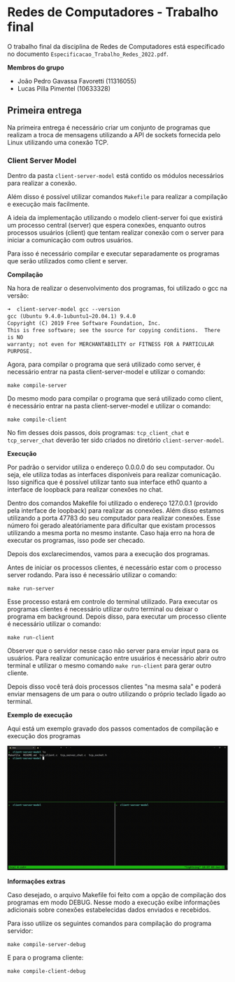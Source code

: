 # Redes de Computadores - Trabalho final

O trabalho final da disciplina de Redes de Computadores está especificado no documento `Especificacao_Trabalho_Redes_2022.pdf`.

**Membros do grupo**
- João Pedro Gavassa Favoretti (11316055)
- Lucas Pilla Pimentel (10633328)

## Primeira entrega

Na primeira entrega é necessário criar um conjunto de programas que realizam a troca de mensagens utilizando a API de sockets fornecida pelo Linux utilizando uma conexão TCP.

### Client Server Model

Dentro da pasta `client-server-model` está contido os módulos necessários para realizar a conexão.

Além disso é possível utilizar comandos `Makefile` para realizar a compilação e execução mais facilmente.

A ideia da implementação utilizando o modelo client-server foi que existirá um processo central (server) que espera conexões, enquanto outros processos usuários (client) que tentam realizar conexão com o server para iniciar a comunicação com outros usuários.

Para isso é necessário compilar e executar separadamente os programas que serão utilizados como client e server.

**Compilação**

Na hora de realizar o desenvolvimento dos programas, foi utilizado o gcc na versão:

```
➜  client-server-model gcc --version
gcc (Ubuntu 9.4.0-1ubuntu1~20.04.1) 9.4.0
Copyright (C) 2019 Free Software Foundation, Inc.
This is free software; see the source for copying conditions.  There is NO
warranty; not even for MERCHANTABILITY or FITNESS FOR A PARTICULAR PURPOSE.
```

Agora, para compilar o programa que será utilizado como server, é necessário entrar na pasta client-server-model e utilizar o comando:

```
make compile-server
```

Do mesmo modo para compilar o programa que será utilizado como client, é necessário entrar na pasta client-server-model e utilizar o comando:

```
make compile-client
```

No fim desses dois passos, dois programas: `tcp_client_chat` e `tcp_server_chat` deverão ter sido criados no diretório `client-server-model`.

**Execução**

Por padrão o servidor utiliza o endereço 0.0.0.0 do seu computador. Ou seja, ele utiliza todas as interfaces disponíveis para realizar comunicação. Isso significa que é possível utilizar tanto sua interface eth0 quanto a interface de loopback para realizar conexôes no chat.

Dentro dos comandos Makefile foi utilizado o endereço 127.0.0.1 (provido pela interface de loopback) para realizar as conexões. Além disso estamos utilizando a porta 47783 do seu computador para realizar conexões. Esse número foi gerado aleatóriamente para dificultar que existam processos utilizando a mesma porta no mesmo instante. Caso haja erro na hora de executar os programas, isso pode ser checado.

Depois dos exclarecimendos, vamos para a execução dos programas.

Antes de iniciar os processos clientes, é necessário estar com o processo server rodando. Para isso é necessário utilizar o comando:

```
make run-server
```

Esse processo estará em controle do terminal utilizado. Para executar os programas clientes é necessário utilizar outro terminal ou deixar o programa em background. Depois disso, para executar um processo cliente é necessário utilizar o comando:

```
make run-client
```

Observer que o servidor nesse caso não server para enviar input para os usuários. Para realizar comunicação entre usuários é necessário abrir outro terminal e utilizar o mesmo comando `make run-client` para gerar outro cliente.

Depois disso você terá dois processos clientes "na mesma sala" e poderá enviar mensagens de um para o outro utilizando o próprio teclado ligado ao terminal.

**Exemplo de execução**

Aqui está um exemplo gravado dos passos comentados de compilação e execução dos programas

![Exemplo execução](client-server-model/exemplo-execucao.gif)

**Informações extras**

Caso desejado, o arquivo Makefile foi feito com a opção de compilação dos programas em modo DEBUG. Nesse modo a execução exibe informações adicionais sobre conexões estabelecidas dados enviados e recebidos.

Para isso utilize os seguintes comandos para compilação do programa servidor:

```
make compile-server-debug
```

E para o programa cliente:

```
make compile-client-debug
```

